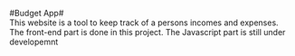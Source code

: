 #Budget App#    
This website is a tool to keep track of a persons incomes and expenses. The front-end part is done in this project. The Javascript part is still under developemnt
